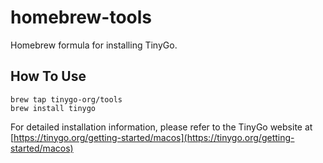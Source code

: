 # homebrew-tools

Homebrew formula for installing TinyGo.

## How To Use

```
brew tap tinygo-org/tools
brew install tinygo
```

For detailed installation information, please refer to the TinyGo website at [https://tinygo.org/getting-started/macos](https://tinygo.org/getting-started/macos)
